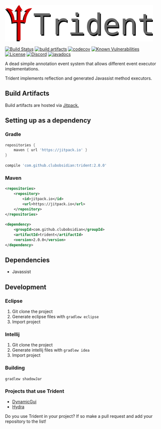 ![trident](/img/trident_logo.png)

[![Build Status](https://api.travis-ci.org/ClubObsidian/trident.svg?branch=master)](https://travis-ci.org/ClubObsidian/trident)
[![build artifacts](https://jitpack.io/v/clubobsidian/trident.svg)](https://jitpack.io/#clubobsidian/trident)
[![codecov](https://codecov.io/gh/ClubObsidian/trident/branch/master/graph/badge.svg)](https://codecov.io/gh/ClubObsidian/trident)
[![Known Vulnerabilities](https://snyk.io//test/github/ClubObsidian/trident/badge.svg?targetFile=build.gradle)](https://snyk.io//test/github/ClubObsidian/trident?targetFile=build.gradle)
[![License](https://img.shields.io/badge/License-Apache%202.0-blue.svg)](https://opensource.org/licenses/Apache-2.0)
[![Discord](https://img.shields.io/discord/482823104905609248.svg?logo=discord)](https://discord.gg/EY5Tq6r)
[![javadocs](https://img.shields.io/badge/Javadocs-2.0.0-success.svg)](https://jitpack.io/com/github/clubobsidian/trident/2.0.0/javadoc/)

A dead simpile annotation event system that allows different event executor implementations.

Trident implements reflection and generated Javassist method executors.

## Build Artifacts

Build artifacts are hosted via [Jitpack.](https://jitpack.io/#clubobsidian/Trident/)

## Setting up as a dependency

### Gradle

``` groovy
repositories {
	maven { url 'https://jitpack.io' }
}

compile 'com.github.clubobsidian:trident:2.0.0'
```

### Maven

``` xml
<repositories>
	<repository>
		<id>jitpack.io</id>
		<url>https://jitpack.io</url>
	</repository>
</repositories>

<dependency>
	<groupId>com.github.clubobsidian</groupId>
	<artifactId>trident</artifactId>
	<version>2.0.0</version>
</dependency>
```

## Dependencies

* Javassist

## Development

### Eclipse

1.  Git clone the project
2.  Generate eclipse files with `gradlew eclipse`
3.  Import project

### Intellij

1.  Git clone the project
2.  Generate intellij files with `gradlew idea`
3.  Import project

### Building

`gradlew shadowJar`

### Projects that use Trident

* [DynamicGui](https://github.com/ClubObsidian/DynamicGui)
* [Hydra](https://github.com/ClubObsidian/hydra)

Do you use Trident in your project? If so make a pull request and add your repository to the list!
